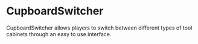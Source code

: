 # CupboardSwitcher
CupboardSwitcher allows players to switch between different types of tool cabinets through an easy to use interface.
